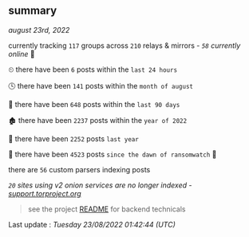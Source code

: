 
## summary
_august 23rd, 2022_

currently tracking `117` groups across `210` relays & mirrors - _`58` currently online_ 📡

⏲ there have been `6` posts within the `last 24 hours`

🕓 there have been `141` posts within the `month of august`

📅 there have been `648` posts within the `last 90 days`

🏚 there have been `2237` posts within the `year of 2022`

🚀 there have been `2252` posts `last year`

🦕 there have been `4523` posts `since the dawn of ransomwatch` 🐣

there are `56` custom parsers indexing posts

_`20` sites using v2 onion services are no longer indexed - [support.torproject.org](https://support.torproject.org/onionservices/v2-deprecation/)_

> see the project [README](https://github.com/jmousqueton/ransomwatch#readme) for backend technicals



Last update : _Tuesday 23/08/2022 01:42:44 (UTC)_

